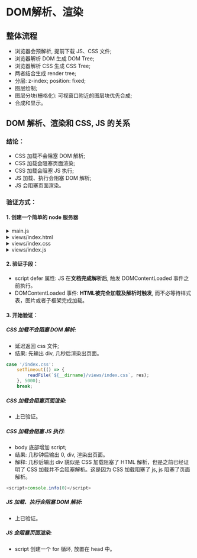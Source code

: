 # DOM解析、渲染
## 整体流程
- 浏览器会预解析, 提前下载 JS、CSS 文件;
- 浏览器解析 DOM 生成 DOM Tree; 
- 浏览器解析 CSS 生成 CSS Tree; 
- 两者结合生成 render tree;
- 分层: z-index; position: fixed;
- 图层绘制;
- 图层分块(栅格化): 可视窗口附近的图层块优先合成;
- 合成和显示。
## DOM 解析、渲染和 CSS, JS 的关系
### 结论：
- CSS 加载不会阻塞 DOM 解析;
- CSS 加载会阻塞页面渲染;
- CSS 加载会阻塞 JS 执行;
- JS 加载、执行会阻塞 DOM 解析;
- JS 会阻塞页面渲染。
### 验证方式：
#### 1. 创建一个简单的 node 服务器
<details>
<Summary>
  main.js
</Summary>
<br>

```javascript
const http = require('http');
const fs = require('fs');

const readFile = function(path, res) {
  fs.readFile(path, (error, data) => {
    res.writeHead(203);
    res.end(data);
  })
};

http.createServer((req, res) => {
  switch(req.url) {
    case '/':
      readFile(`${__dirname}/views/index.html`, res);
      break;
    case '/index.css':
      readFile(`${__dirname}/views/index.css`, res);
      break;
    case '/index.js':
      readFile(`${__dirname}/views/index.js`, res);
      break;
    default:
      res.end();
  }
})
  .listen(3000);
```
</details>

<details>
<Summary>
  views/index.html
</Summary>
<br>

```javascript
<!DOCTYPE html>
<html lang="en">
<head>
  <meta charset="UTF-8">
  <title>index</title>
  <script src="./index.js" defer></script>
  <link rel="stylesheet" href="./index.css">
</head>
<body>
<div>
  div
</div>
</body>
</html>
```
</details>

<details>
<Summary>
  views/index.css
</Summary>
<br>

```javascript
div {
  width: 100%;
  height: 300px;
  background: blue;
}
```
</details>

<details>
<Summary>
  views/index.js
</Summary>
<br>

```javascript
console.info(document.querySelector('div'));
```
</details>

#### 2. 验证手段：
- script defer 属性: JS 在**文档完成解析后**, 触发 DOMContentLoaded 事件之前执行。
- DOMContentLoaded 事件: **HTML被完全加载及解析时触发**, 而不必等待样式表，图片或者子框架完成加载。
#### 3. 开始验证：
##### CSS 加载不会阻塞 DOM 解析:
- 延迟返回 css 文件;
- 结果: 先输出 div, 几秒后渲染出页面。
```javascript
case '/index.css':
    setTimeout(() => {
        readFile(`${__dirname}/views/index.css`, res);
    }, 5000);
    break;
```
##### CSS 加载会阻塞页面渲染:
- 上已验证。
##### CSS 加载会阻塞 JS 执行:
- body 底部增加 script;
- 结果: 几秒钟后输出 0, div, 渲染出页面。
- 解释: 几秒后输出 div 貌似是 CSS 加载阻塞了 HTML 解析，但是之前已经证明了 CSS 加载并不会阻塞解析。这是因为 CSS 加载阻塞了 js, js 阻塞了页面解析。
```javascript
<script>console.info(0)</script>
```
##### JS 加载、执行会阻塞 DOM 解析:
- 上已验证。
##### JS 会阻塞页面渲染:
- script 创建一个 for 循环, 放置在 head 中。
